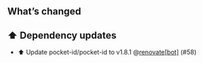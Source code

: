 ## What’s changed

## ⬆️ Dependency updates

- ⬆️ Update pocket-id/pocket-id to v1.8.1 @[renovate[bot]](https://github.com/apps/renovate) (#58)
